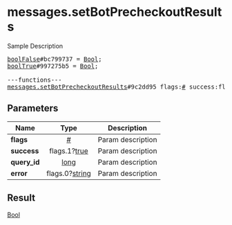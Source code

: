 # messages.setBotPrecheckoutResults

Sample Description

<pre>
<a href="../constructor/boolFalse">boolFalse</a>#bc799737 = <a href="../type/Bool.md">Bool</a>;
<a href="../constructor/boolTrue">boolTrue</a>#997275b5 = <a href="../type/Bool.md">Bool</a>;

---functions---
<a href="../method/messages.setBotPrecheckoutResults.md">messages.setBotPrecheckoutResults</a>#9c2dd95 flags:<a href="../type/#.md">#</a> success:flags.1?<a href="../type/true.md">true</a> query_id:<a href="../type/long.md">long</a> error:flags.0?<a href="../type/string.md">string</a> = <a href="../type/Bool.md">Bool</a>;</pre>
## Parameters

| Name | Type | Description |
|------|:----:|-------------|
| **flags** | <a href="../type/#.md">#</a> | Param description |
| **success** | flags.1?<a href="../type/true.md">true</a> | Param description |
| **query_id** | <a href="../type/long.md">long</a> | Param description |
| **error** | flags.0?<a href="../type/string.md">string</a> | Param description |

## Result

<a href="../type/Bool.md">Bool</a>

